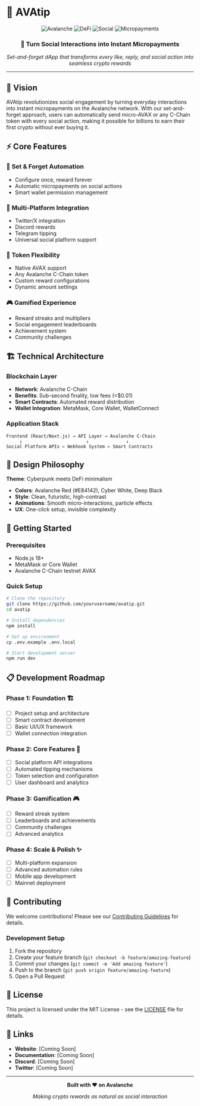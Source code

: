 # 🔺 AVAtip

<div align="center">
  <img src="https://img.shields.io/badge/Avalanche-E84142?style=for-the-badge&logo=avalanche&logoColor=white" alt="Avalanche" />
  <img src="https://img.shields.io/badge/DeFi-FF6B6B?style=for-the-badge" alt="DeFi" />
  <img src="https://img.shields.io/badge/Social-4ECDC4?style=for-the-badge" alt="Social" />
  <img src="https://img.shields.io/badge/Micropayments-45B7D1?style=for-the-badge" alt="Micropayments" />
</div>

<div align="center">
  <h3>🚀 Turn Social Interactions into Instant Micropayments</h3>
  <p><em>Set-and-forget dApp that transforms every like, reply, and social action into seamless crypto rewards</em></p>
</div>

---

## 🌟 Vision

AVAtip revolutionizes social engagement by turning everyday interactions into instant micropayments on the Avalanche network. With our set-and-forget approach, users can automatically send micro-AVAX or any C-Chain token with every social action, making it possible for billions to earn their first crypto without ever buying it.

## ⚡ Core Features

### 🎯 **Set & Forget Automation**
- Configure once, reward forever
- Automatic micropayments on social actions
- Smart wallet permission management

### 🔗 **Multi-Platform Integration**
- Twitter/X integration
- Discord rewards
- Telegram tipping
- Universal social platform support

### 💎 **Token Flexibility**
- Native AVAX support
- Any Avalanche C-Chain token
- Custom reward configurations
- Dynamic amount settings

### 🎮 **Gamified Experience**
- Reward streaks and multipliers
- Social engagement leaderboards
- Achievement system
- Community challenges

## 🏗️ Technical Architecture

### **Blockchain Layer**
- **Network**: Avalanche C-Chain
- **Benefits**: Sub-second finality, low fees (<$0.01)
- **Smart Contracts**: Automated reward distribution
- **Wallet Integration**: MetaMask, Core Wallet, WalletConnect

### **Application Stack**
```
Frontend (React/Next.js) → API Layer → Avalanche C-Chain
     ↓                        ↓              ↓
Social Platform APIs ← Webhook System ← Smart Contracts
```

## 🎨 Design Philosophy

**Theme**: Cyberpunk meets DeFi minimalism
- **Colors**: Avalanche Red (#E84142), Cyber White, Deep Black
- **Style**: Clean, futuristic, high-contrast
- **Animations**: Smooth micro-interactions, particle effects
- **UX**: One-click setup, invisible complexity

## 🚀 Getting Started

### Prerequisites
- Node.js 18+
- MetaMask or Core Wallet
- Avalanche C-Chain testnet AVAX

### Quick Setup
```bash
# Clone the repository
git clone https://github.com/yourusername/avatip.git
cd avatip

# Install dependencies
npm install

# Set up environment
cp .env.example .env.local

# Start development server
npm run dev
```

## 📋 Development Roadmap

### Phase 1: Foundation 🏗️
- [ ] Project setup and architecture
- [ ] Smart contract development
- [ ] Basic UI/UX framework
- [ ] Wallet connection integration

### Phase 2: Core Features 🎯
- [ ] Social platform API integrations
- [ ] Automated tipping mechanisms
- [ ] Token selection and configuration
- [ ] User dashboard and analytics

### Phase 3: Gamification 🎮
- [ ] Reward streak system
- [ ] Leaderboards and achievements
- [ ] Community challenges
- [ ] Advanced analytics

### Phase 4: Scale & Polish ✨
- [ ] Multi-platform expansion
- [ ] Advanced automation rules
- [ ] Mobile app development
- [ ] Mainnet deployment

## 🤝 Contributing

We welcome contributions! Please see our [Contributing Guidelines](CONTRIBUTING.md) for details.

### Development Setup
1. Fork the repository
2. Create your feature branch (`git checkout -b feature/amazing-feature`)
3. Commit your changes (`git commit -m 'Add amazing feature'`)
4. Push to the branch (`git push origin feature/amazing-feature`)
5. Open a Pull Request

## 📄 License

This project is licensed under the MIT License - see the [LICENSE](LICENSE) file for details.

## 🔗 Links

- **Website**: [Coming Soon]
- **Documentation**: [Coming Soon]
- **Discord**: [Coming Soon]
- **Twitter**: [Coming Soon]

---

<div align="center">
  <p><strong>Built with ❤️ on Avalanche</strong></p>
  <p><em>Making crypto rewards as natural as social interaction</em></p>
</div>
